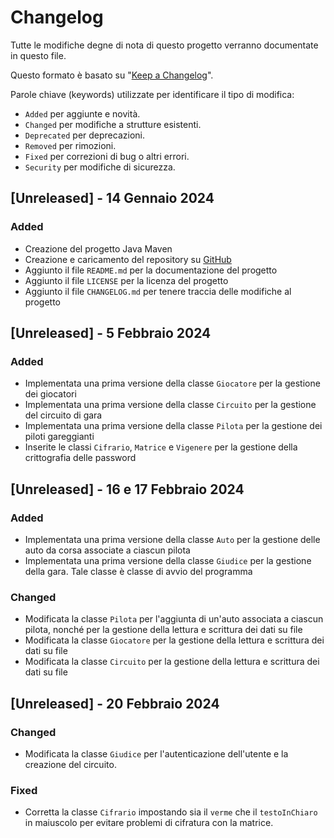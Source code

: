 # Changelog

Tutte le modifiche degne di nota di questo progetto verranno documentate in questo file.

Questo formato è basato su "[Keep a Changelog](https://keepachangelog.com/en/1.1.0/)".

Parole chiave (keywords) utilizzate per identificare il tipo di modifica:
- `Added` per aggiunte e novità.
- `Changed` per modifiche a strutture esistenti.
- `Deprecated` per deprecazioni.
- `Removed` per rimozioni.
- `Fixed` per correzioni di bug o altri errori.
- `Security` per modifiche di sicurezza.

## [Unreleased] - 14 Gennaio 2024

### Added

- Creazione del progetto Java Maven
- Creazione e caricamento del repository su [GitHub](https://github.com/matbagnoletti/GrandPrix-Gruppo1-5AINF.git)
- Aggiunto il file `README.md` per la documentazione del progetto
- Aggiunto il file `LICENSE` per la licenza del progetto
- Aggiunto il file `CHANGELOG.md` per tenere traccia delle modifiche al progetto

## [Unreleased] - 5 Febbraio 2024

### Added

- Implementata una prima versione della classe `Giocatore` per la gestione dei giocatori
- Implementata una prima versione della classe `Circuito` per la gestione del circuito di gara
- Implementata una prima versione della classe `Pilota` per la gestione dei piloti gareggianti
- Inserite le classi `Cifrario`, `Matrice` e `Vigenere` per la gestione della crittografia delle password

## [Unreleased] - 16 e 17 Febbraio 2024

### Added

- Implementata una prima versione della classe `Auto` per la gestione delle auto da corsa associate a ciascun pilota
- Implementata una prima versione della classe `Giudice` per la gestione della gara. Tale classe è classe di avvio del programma

### Changed

- Modificata la classe `Pilota` per l'aggiunta di un'auto associata a ciascun pilota, nonché per la gestione della lettura e scrittura dei dati su file
- Modificata la classe `Giocatore` per la gestione della lettura e scrittura dei dati su file
- Modificata la classe `Circuito` per la gestione della lettura e scrittura dei dati su file

## [Unreleased] - 20 Febbraio 2024

### Changed

- Modificata la classe `Giudice` per l'autenticazione dell'utente e la creazione del circuito.

### Fixed

- Corretta la classe `Cifrario` impostando sia il `verme` che il `testoInChiaro` in maiuscolo per evitare problemi di cifratura con la matrice.

